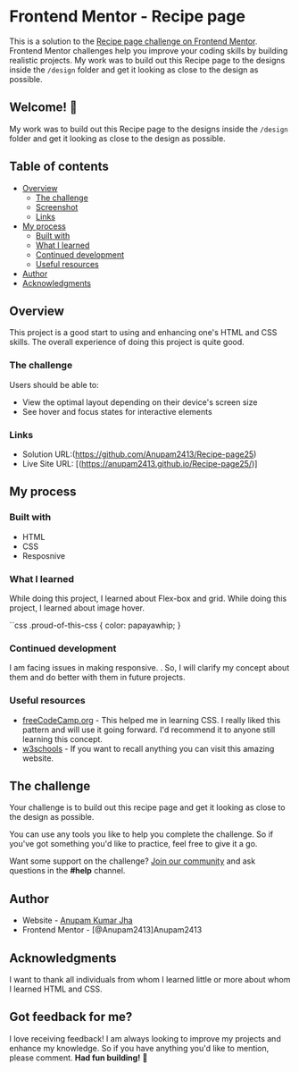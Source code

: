# Frontend Mentor - Recipe page
This is a solution to the [Recipe page challenge on Frontend Mentor](https://www.frontendmentor.io/challenges/recipe-page-KiTsR8QQKm). Frontend Mentor challenges help you improve your coding skills by building realistic projects.
My work was to build out this Recipe page to the designs inside the `/design` folder and get it looking as close to the design as possible.

## Welcome! 👋
My work was to build out this Recipe page to the designs inside the `/design` folder and get it looking as close to the design as possible.

## Table of contents

- [Overview](#overview)
  - [The challenge](#the-challenge)
  - [Screenshot](#screenshot)
  - [Links](#links)
- [My process](#my-process)
  - [Built with](#built-with)
  - [What I learned](#what-i-learned)
  - [Continued development](#continued-development)
  - [Useful resources](#useful-resources)
- [Author](#author)
- [Acknowledgments](#acknowledgments)

## Overview
This project is a good start to using and enhancing one's HTML and CSS skills. The overall experience of doing this project is quite good.


### The challenge
Users should be able to:
- View the optimal layout depending on their device's screen size
- See hover and focus states for interactive elements


### Links
- Solution URL:(https://github.com/Anupam2413/Recipe-page25)
- Live Site URL: [(https://anupam2413.github.io/Recipe-page25/)]

## My process

### Built with

- HTML
- CSS 
- Resposnive


### What I learned
While doing this project, I learned about Flex-box and grid.
While doing this project, I learned about  image hover.

``css
.proud-of-this-css {
  color: papayawhip;
}


### Continued development


I am facing issues in making responsive. . So, I will clarify my concept about them and do better with them in future projects.


### Useful resources
- [freeCodeCamp.org](https://www.youtube.com/watch?v=1Rs2ND1ryYc&t=13485s) - This helped me in learning CSS. I really liked this pattern and will use it going forward. I'd recommend it to anyone still learning this concept.
- [w3schools](https://www.w3schools.com/) - If you want to recall anything you can visit this amazing website. 

## The challenge

Your challenge is to build out this recipe page and get it looking as close to the design as possible.

You can use any tools you like to help you complete the challenge. So if you've got something you'd like to practice, feel free to give it a go.

Want some support on the challenge? [Join our community](https://www.frontendmentor.io/community) and ask questions in the **#help** channel.










## Author
- Website - [Anupam Kumar Jha](https://anupam2413.github.io/Recipe-page25/)
- Frontend Mentor - [@Anupam2413]Anupam2413


## Acknowledgments
I want to thank all individuals from whom I learned little or more about whom I learned HTML and CSS.



## Got feedback for me?
I love receiving feedback! I am always looking to improve my projects and enhance my knowledge. So if you have anything you'd like to mention, please comment.
**Had fun building!** 🚀





